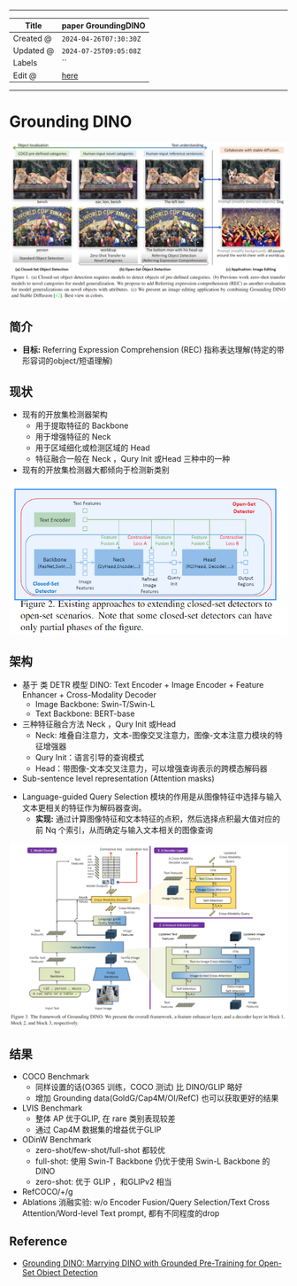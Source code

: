 -----

| Title     | paper GroundingDINO                                   |
| --------- | ----------------------------------------------------- |
| Created @ | `2024-04-26T07:30:30Z`                                |
| Updated @ | `2024-07-25T09:05:08Z`                                |
| Labels    | \`\`                                                  |
| Edit @    | [here](https://github.com/junxnone/aiwiki/issues/464) |

-----

# Grounding DINO

![Image](media/fc51b10c9768b7ecba4c6de0ffe48dc80e1e73da.png)

## 简介

  - **目标:** Referring Expression Comprehension (REC)
    指称表达理解(特定的带形容词的object/短语理解)

## 现状

  - 现有的开放集检测器架构
      - 用于提取特征的 Backbone
      - 用于增强特征的 Neck
      - 用于区域细化或检测区域的 Head
      - 特征融合一般在 Neck ，Qury Init 或Head 三种中的一种
  - 现有的开放集检测器大都倾向于检测新类别

![Image](media/ced7df5cf6752b66ca1a9a54663b9b040570ebe5.png)

## 架构

  - 基于 类 DETR 模型 DINO: Text Encoder + Image Encoder + Feature Enhancer +
    Cross-Modality Decoder
      - Image Backbone: Swin-T/Swin-L
      - Text Backbone: BERT-base
  - 三种特征融合方法 Neck ，Qury Init 或Head
      - Neck: 堆叠自注意力，文本-图像交叉注意力，图像-文本注意力模块的特征增强器
      - Qury Init：语言引导的查询模式
      - Head：带图像-文本交叉注意力，可以增强查询表示的跨模态解码器
  - Sub-sentence level representation (Attention masks)

<!-- end list -->

  - Language-guided Query Selection 模块的作用是从图像特征中选择与输入文本更相关的特征作为解码器查询。
      - **实现:** 通过计算图像特征和文本特征的点积，然后选择点积最大值对应的前 Nq 个索引，从而确定与输入文本相关的图像查询

![Image](media/1ec4e8de75cee4d14ee13eed5f9011c3f31cbe9c.png)

## 结果

  - COCO Benchmark
      - 同样设置的话(O365 训练，COCO 测试) 比 DINO/GLIP 略好
      - 增加 Grounding data(GoldG/Cap4M/OI/RefC) 也可以获取更好的结果
  - LVIS Benchmark
      - 整体 AP 优于GLIP, 在 rare 类别表现较差
      - 通过 Cap4M 数据集的增益优于GLIP
  - ODinW Benchmark
      - zero-shot/few-shot/full-shot 都较优
      - full-shot: 使用 Swin-T Backbone 仍优于使用 Swin-L Backbone 的 DINO
      - zero-shot: 优于 GLIP ，和GLIPv2 相当
  - RefCOCO/+/g
  - Ablations 消融实验: w/o Encoder Fusion/Query Selection/Text Cross
    Attention/Word-level Text prompt, 都有不同程度的drop

## Reference

  - [Grounding DINO: Marrying DINO with Grounded Pre-Training for
    Open-Set Object Detection](https://arxiv.org/abs/2303.05499)
